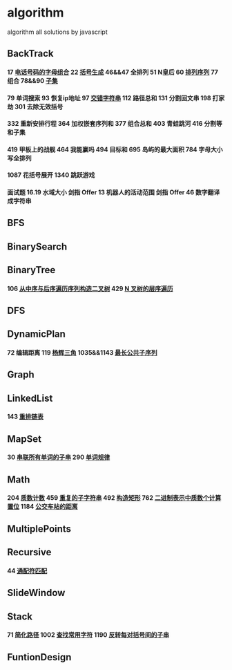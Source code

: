 # algorithm
algorithm all solutions by javascript
## BackTrack
 #### 17 [电话号码的字母组合](https://github.com/supeng123/algorithm/blob/main/BackTrack17%20Letter%20Combination%20of%20Phone%20Number.js) 22 [括号生成](https://github.com/supeng123/algorithm/blob/main/BackTrack22%20Generate%20Parentheses.js) 46&&47 全排列 51 N皇后 60 [排列序列](https://github.com/supeng123/algorithm/blob/main/BackTrack/leetcode60%20Get%20Permutation.js) 77 组合 78&&90 [子集](https://github.com/supeng123/algorithm/blob/main/BackTrack/leetcode90%20Subset.js)
 #### 79 单词搜索 93 恢复ip地址 97 [交错字符串](https://github.com/supeng123/algorithm/blob/main/BackTrack/leetcode97%20Is%20Inter%20Leave.js) 112 路径总和 131 分割回文串 198 打家劫 301 去除无效括号
 #### 332 重新安排行程 364 加权嵌套序列和 377 组合总和 403 青蛙跳河 416 分割等和子集
 #### 419 甲板上的战舰 464 我能赢吗 494 目标和 695 岛屿的最大面积 784 字母大小写全排列
 #### 1087 花括号展开 1340 跳跃游戏
 #### 面试题 16.19 水域大小 剑指 Offer 13 机器人的活动范围 剑指 Offer 46 数字翻译成字符串
## BFS
## BinarySearch
## BinaryTree
#### 106 [从中序与后序遍历序列构造二叉树](https://github.com/supeng123/algorithm/blob/main/BinaryTree/leetcode106%20Build%20Tree.js) 429 [N 叉树的层序遍历](https://github.com/supeng123/algorithm/blob/main/BinaryTree/leetcode429%20N%20tree.js)
## DFS
## DynamicPlan
#### 72 编辑距离 119 [杨辉三角](https://github.com/supeng123/algorithm/blob/main/DynamicPlan/leetcode119%20Get%20Row.js) 1035&&1143 [最长公共子序列](https://github.com/supeng123/algorithm/blob/main/DynamicPlan1143%20Longest%20Common%20Sequence.js)
## Graph
## LinkedList
#### 143 [重排链表](https://github.com/supeng123/algorithm/blob/main/LinkedList/leetcode143%20Reorganize%20LinkList.js)
## MapSet
#### 30 [串联所有单词的子串](https://github.com/supeng123/algorithm/blob/main/MapSet/leetcode30%20Find%20Substring.js) 290 [单词规律](https://github.com/supeng123/algorithm/blob/main/MapSet/leetcode290%20Word%20Pattern.js)
## Math
#### 204 [质数计数](https://github.com/supeng123/algorithm/blob/main/Math/leetcode204%20Count%20Primes.js) 459 [重复的子字符串]() 492 [构造矩形]() 762 [二进制表示中质数个计算置位](https://github.com/supeng123/algorithm/blob/main/Math762%20Count%20Prime%20Set%20Bits.js) 1184 [公交车站的距离](https://github.com/supeng123/algorithm/blob/main/Math1184%20Distance%20Between%20Bus%20Stops.js)
## MultiplePoints
## Recursive
#### 44 [通配符匹配](https://github.com/supeng123/algorithm/blob/main/Recursive/leetcode44%20isMatch.js)
## SlideWindow
## Stack
#### 71 [简化路径](https://github.com/supeng123/algorithm/blob/main/Stack71%20Simplify%20Path.js) 1002 [查找常用字符](https://github.com/supeng123/algorithm/blob/main/Stack1002%20common%20char.js) 1190 [反转每对括号间的子串](https://github.com/supeng123/algorithm/blob/main/Stack/leetcode1190%20Reverse%20Parentheses.js)
## FuntionDesign
